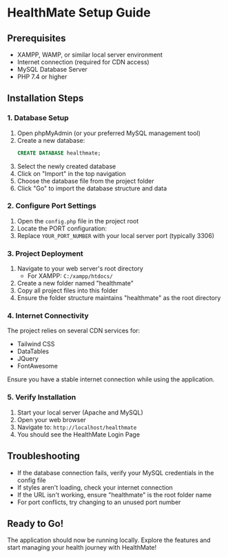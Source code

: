 # HealthMate Setup Guide

## Prerequisites

- XAMPP, WAMP, or similar local server environment
- Internet connection (required for CDN access)
- MySQL Database Server
- PHP 7.4 or higher


## Installation Steps


### 1. Database Setup
1. Open phpMyAdmin (or your preferred MySQL management tool)
2. Create a new database:
   ```sql
   CREATE DATABASE healthmate;
   ```
3. Select the newly created database
4. Click on "Import" in the top navigation
5. Choose the database file from the project folder
6. Click "Go" to import the database structure and data


### 2. Configure Port Settings
1. Open the `config.php` file in the project root
2. Locate the PORT configuration:
3. Replace `YOUR_PORT_NUMBER` with your local server port (typically 3306)


### 3. Project Deployment
1. Navigate to your web server's root directory
   - For XAMPP: `C:/xampp/htdocs/`
2. Create a new folder named "healthmate"
3. Copy all project files into this folder
4. Ensure the folder structure maintains "healthmate" as the root directory


### 4. Internet Connectivity
The project relies on several CDN services for:

- Tailwind CSS
- DataTables
- JQuery
- FontAwesome

Ensure you have a stable internet connection while using the application.


### 5. Verify Installation
1. Start your local server (Apache and MySQL)
2. Open your web browser
3. Navigate to: `http://localhost/healthmate`
4. You should see the HealthMate Login Page


## Troubleshooting
- If the database connection fails, verify your MySQL credentials in the config file
- If styles aren't loading, check your internet connection
- If the URL isn't working, ensure "healthmate" is the root folder name
- For port conflicts, try changing to an unused port number


## Ready to Go!
The application should now be running locally. Explore the features and start managing your health journey with HealthMate!
